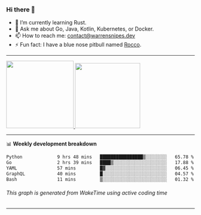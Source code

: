 ### Hi there 👋

- 🌱 I’m currently learning Rust.
- 💬 Ask me about Go, Java, Kotlin, Kubernetes, or Docker.
- 📫 How to reach me: contact@warrensnipes.dev
- ⚡ Fun fact: I have a blue nose pitbull named [Rocco](https://i.imgur.com/iLsSCKu.jpg).

-------


<a href="https://github.com/LockedThread/LockedThread">
  <img height="180em" src="https://github-readme-stats.vercel.app/api?username=LockedThread&theme=transparent&bg_color=00000000&show_icons=true&count_private=true" />
  <img height="174em" src="https://github-readme-stats.vercel.app/api/top-langs?username=LockedThread&theme=transparent&layout=compact&hide_progress=true&bg_color=00000000" />
  </a>

-------

📊 **Weekly development breakdown**
<!--START_SECTION:waka-->

```txt
Python             9 hrs 48 mins   ████████████████▒░░░░░░░░   65.78 %
Go                 2 hrs 39 mins   ████▒░░░░░░░░░░░░░░░░░░░░   17.88 %
YAML               57 mins         █▓░░░░░░░░░░░░░░░░░░░░░░░   06.45 %
GraphQL            40 mins         █░░░░░░░░░░░░░░░░░░░░░░░░   04.57 %
Bash               11 mins         ▒░░░░░░░░░░░░░░░░░░░░░░░░   01.32 %
```

<!--END_SECTION:waka-->
###### *This graph is generated from WakeTime using active coding time*
-------
